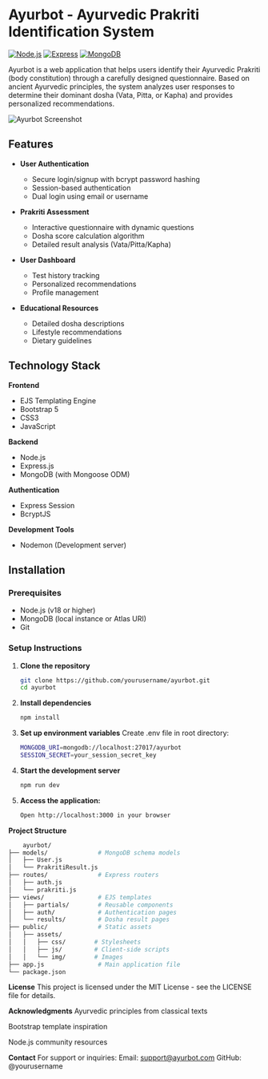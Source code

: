 # Ayurbot - Ayurvedic Prakriti Identification System

[![Node.js](https://img.shields.io/badge/Node.js-18.x-green)](https://nodejs.org/)
[![Express](https://img.shields.io/badge/Express-4.x-lightgrey)](https://expressjs.com/)
[![MongoDB](https://img.shields.io/badge/MongoDB-6.x-green)](https://www.mongodb.com/)

Ayurbot is a web application that helps users identify their Ayurvedic Prakriti (body constitution) through a carefully designed questionnaire. Based on ancient Ayurvedic principles, the system analyzes user responses to determine their dominant dosha (Vata, Pitta, or Kapha) and provides personalized recommendations.

![Ayurbot Screenshot](/public/assets/img/screenshot.png) <!-- Add actual screenshot path -->

## Features

- **User Authentication**
  - Secure login/signup with bcrypt password hashing
  - Session-based authentication
  - Dual login using email or username
  
- **Prakriti Assessment**
  - Interactive questionnaire with dynamic questions
  - Dosha score calculation algorithm
  - Detailed result analysis (Vata/Pitta/Kapha)
  
- **User Dashboard**
  - Test history tracking
  - Personalized recommendations
  - Profile management

- **Educational Resources**
  - Detailed dosha descriptions
  - Lifestyle recommendations
  - Dietary guidelines

## Technology Stack

**Frontend**
- EJS Templating Engine
- Bootstrap 5
- CSS3
- JavaScript

**Backend**
- Node.js
- Express.js
- MongoDB (with Mongoose ODM)

**Authentication**
- Express Session
- BcryptJS

**Development Tools**
- Nodemon (Development server)

## Installation

### Prerequisites
- Node.js (v18 or higher)
- MongoDB (local instance or Atlas URI)
- Git

### Setup Instructions

1. **Clone the repository**
   ```bash
   git clone https://github.com/yourusername/ayurbot.git
   cd ayurbot

2. **Install dependencies**
   ```bash
   npm install

3. **Set up environment variables**
    Create .env file in root directory:
   ```bash
   MONGODB_URI=mongodb://localhost:27017/ayurbot
   SESSION_SECRET=your_session_secret_key

4. **Start the development server**
   ```bash
   npm run dev

5. **Access the application:**
    ```bash
    Open http://localhost:3000 in your browser

**Project Structure**
```bash
    ayurbot/
├── models/              # MongoDB schema models
│   ├── User.js
│   └── PrakritiResult.js
├── routes/              # Express routers
│   ├── auth.js
│   └── prakriti.js
├── views/               # EJS templates
│   ├── partials/        # Reusable components
│   ├── auth/            # Authentication pages
│   └── results/         # Dosha result pages
├── public/              # Static assets
│   ├── assets/
│   │   ├── css/        # Stylesheets
│   │   ├── js/         # Client-side scripts
│   │   └── img/        # Images
├── app.js               # Main application file
└── package.json
```

**License**
This project is licensed under the MIT License - see the LICENSE file for details.

**Acknowledgments**
Ayurvedic principles from classical texts

Bootstrap template inspiration

Node.js community resources

**Contact**
For support or inquiries:
Email: support@ayurbot.com
GitHub: @yourusername
